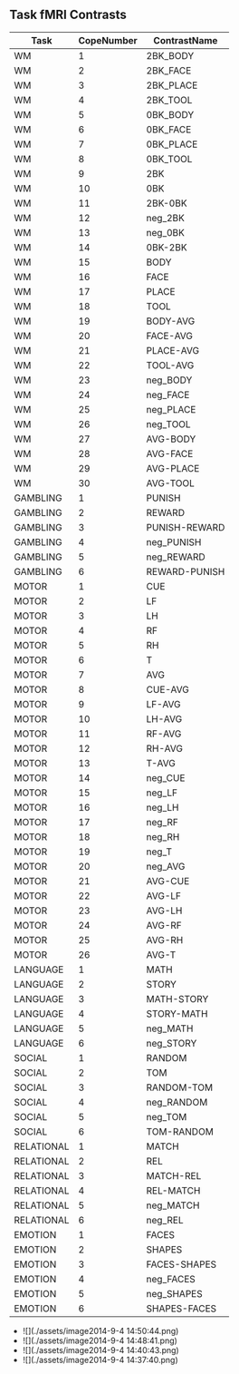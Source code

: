## Task fMRI Contrasts

| Task | CopeNumber | ContrastName |
| --- | --- | --- |
| WM | 1 | 2BK\_BODY |
| WM | 2 | 2BK\_FACE |
| WM | 3 | 2BK\_PLACE |
| WM | 4 | 2BK\_TOOL |
| WM | 5 | 0BK\_BODY |
| WM | 6 | 0BK\_FACE |
| WM | 7 | 0BK\_PLACE |
| WM | 8 | 0BK\_TOOL |
| WM | 9 | 2BK |
| WM | 10 | 0BK |
| WM | 11 | 2BK-0BK |
| WM | 12 | neg\_2BK |
| WM | 13 | neg\_0BK |
| WM | 14 | 0BK-2BK |
| WM | 15 | BODY |
| WM | 16 | FACE |
| WM | 17 | PLACE |
| WM | 18 | TOOL |
| WM | 19 | BODY-AVG |
| WM | 20 | FACE-AVG |
| WM | 21 | PLACE-AVG |
| WM | 22 | TOOL-AVG |
| WM | 23 | neg\_BODY |
| WM | 24 | neg\_FACE |
| WM | 25 | neg\_PLACE |
| WM | 26 | neg\_TOOL |
| WM | 27 | AVG-BODY |
| WM | 28 | AVG-FACE |
| WM | 29 | AVG-PLACE |
| WM | 30 | AVG-TOOL |
| GAMBLING | 1 | PUNISH |
| GAMBLING | 2 | REWARD |
| GAMBLING | 3 | PUNISH-REWARD |
| GAMBLING | 4 | neg\_PUNISH |
| GAMBLING | 5 | neg\_REWARD |
| GAMBLING | 6 | REWARD-PUNISH |
| MOTOR | 1 | CUE |
| MOTOR | 2 | LF |
| MOTOR | 3 | LH |
| MOTOR | 4 | RF |
| MOTOR | 5 | RH |
| MOTOR | 6 | T |
| MOTOR | 7 | AVG |
| MOTOR | 8 | CUE-AVG |
| MOTOR | 9 | LF-AVG |
| MOTOR | 10 | LH-AVG |
| MOTOR | 11 | RF-AVG |
| MOTOR | 12 | RH-AVG |
| MOTOR | 13 | T-AVG |
| MOTOR | 14 | neg\_CUE |
| MOTOR | 15 | neg\_LF |
| MOTOR | 16 | neg\_LH |
| MOTOR | 17 | neg\_RF |
| MOTOR | 18 | neg\_RH |
| MOTOR | 19 | neg\_T |
| MOTOR | 20 | neg\_AVG |
| MOTOR | 21 | AVG-CUE |
| MOTOR | 22 | AVG-LF |
| MOTOR | 23 | AVG-LH |
| MOTOR | 24 | AVG-RF |
| MOTOR | 25 | AVG-RH |
| MOTOR | 26 | AVG-T |
| LANGUAGE | 1 | MATH |
| LANGUAGE | 2 | STORY |
| LANGUAGE | 3 | MATH-STORY |
| LANGUAGE | 4 | STORY-MATH |
| LANGUAGE | 5 | neg\_MATH |
| LANGUAGE | 6 | neg\_STORY |
| SOCIAL | 1 | RANDOM |
| SOCIAL | 2 | TOM |
| SOCIAL | 3 | RANDOM-TOM |
| SOCIAL | 4 | neg\_RANDOM |
| SOCIAL | 5 | neg\_TOM |
| SOCIAL | 6 | TOM-RANDOM |
| RELATIONAL | 1 | MATCH |
| RELATIONAL | 2 | REL |
| RELATIONAL | 3 | MATCH-REL |
| RELATIONAL | 4 | REL-MATCH |
| RELATIONAL | 5 | neg\_MATCH |
| RELATIONAL | 6 | neg\_REL |
| EMOTION | 1 | FACES |
| EMOTION | 2 | SHAPES |
| EMOTION | 3 | FACES-SHAPES |
| EMOTION | 4 | neg\_FACES |
| EMOTION | 5 | neg\_SHAPES |
| EMOTION | 6 | SHAPES-FACES |

- ![](./assets/image2014-9-4 14:50:44.png)
- ![](./assets/image2014-9-4 14:48:41.png)
- ![](./assets/image2014-9-4 14:40:43.png)
- ![](./assets/image2014-9-4 14:37:40.png)
